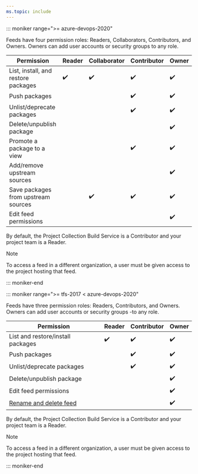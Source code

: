```yaml
---
ms.topic: include
---
```


::: moniker range=">= azure-devops-2020"

Feeds have four permission roles: Readers, Collaborators, Contributors, and Owners. Owners can add user accounts or security groups to any role.

| Permission | Reader | Collaborator | Contributor | Owner |
| ---------- | ------ | ------------ | ----------- | ----- |
| List, install, and restore packages           | ✔️ | ✔️ | ✔️ | ✔️ |
| Push packages                                 |          |          | ✔️ | ✔️ |
| Unlist/deprecate packages                     |          |          | ✔️ | ✔️ |
| Delete/unpublish package                      |          |          |          | ✔️ |
| Promote a package to a view                   |          |          | ✔️ | ✔️ |
| Add/remove upstream sources                   |          |          |          | ✔️ |
| Save packages from upstream sources           |          | ✔️ | ✔️ | ✔️ |
| Edit feed permissions                         |          |          |          | ✔️ |

By default, the Project Collection Build Service is a Contributor and your project team is a Reader.

> [!NOTE]
> To access a feed in a different organization, a user must be given access to the project hosting that feed.

::: moniker-end

::: moniker range=">= tfs-2017 < azure-devops-2020"

Feeds have three permission roles: Readers, Contributors, and Owners. Owners can add user accounts or security groups -to any role.


| Permission | Reader | Contributor | Owner |
| ---------- | ------ | ----------- | ----- |
| List and restore/install packages             | ✔️ | ✔️ | ✔️ |
| Push packages                                 |          | ✔️| ✔️ |
| Unlist/deprecate packages                     |          | ✔️ | ✔️ |
| Delete/unpublish package                      |          |          | ✔️ |
| Edit feed permissions                         |          |          | ✔️ | 
| [Rename and delete feed](/azure/devops/artifacts/index)        |          |          | ✔️ |


By default, the Project Collection Build Service is a Contributor and your project team is a Reader.

> [!NOTE]
> To access a feed in a different organization, a user must be given access to the project hosting that feed.

::: moniker-end
